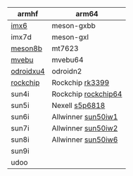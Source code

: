 |armhf  | arm64 |
|-------------|-------------|
| <a href="https://www.armbian.com/download/?tx_soc=imx6" target="_blank">imx6</a>| meson-gxbb  |
| imx7d |  meson-gxl |
| <a href="https://www.armbian.com/download/?tx_soc=s805" target="_blank">meson8b</a> | mt7623 |
| <a href="https://www.armbian.com/download/?tx_soc=a388" target="_blank">mvebu</a> | mvebu64 |
| <a href="https://www.armbian.com/download/?tx_soc=exynos-5422" target="_blank">odroidxu4</a> | odroidn2 |
| <a href="https://www.armbian.com/download/?tx_soc=rk3288" target="_blank">rockchip</a> | Rockchip <a href="https://www.armbian.com/download/?tx_soc=rk3399" target="_blank">rk3399</a> |
| sun4i | Rockchip <a href="https://www.armbian.com/download/?tx_soc=rk3399" target="_blank">rockchip64</a> |
| sun5i | Nexell <a href="https://www.armbian.com/download/?tx_soc=s5p6818" target="_blank">s5p6818</a> |
| sun6i | Allwinner <a href="https://www.armbian.com/download/?tx_soc=a64" target="_blank">sun50iw1</a> |
| sun7i | Allwinner <a href="https://www.armbian.com/download/?tx_soc=h5" target="_blank">sun50iw2</a> |
| sun8i | Allwinner <a href="https://www.armbian.com/download/?tx_soc=h6" target="_blank">sun50iw6</a> |
| sun9i | |
| udoo | |
